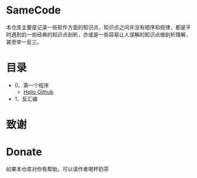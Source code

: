# SameCode

本仓库主要是记录一些软件方面的知识点，知识点之间并没有顺序和规律，都是平时遇到的一些经典的知识点剖析，亦或是一些容易让人误解的知识点做剖析理解，甚至举一反三。

# 目录
* 0、第一个程序
  * [Hello Github](0.Hello_Github/README.md)
* 1、反汇编





# 致谢





# Donate

如果本仓库对你有帮助，可以请作者喝杯奶茶













